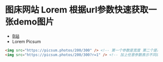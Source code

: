
# 图床网站 Lorem 根据url参数快速获取一张demo图片
- [B站](https://www.bilibili.com/video/BV1JfPaetETS)
- Lorem Picsum
```html
<img src="https://picsum.photos/200/300" /> <!-- 第一个参数是宽度 第二个是高度 如果传递一个参数表示宽高相等 -->
<img src="https://picsum.photos/200/300?r=1" /> <!-- 加上任意参数表示不同的图片 -->
